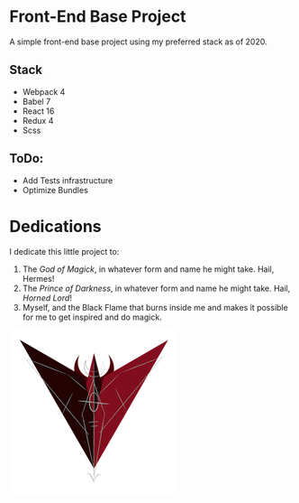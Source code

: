 # Front-End Base Project

A simple front-end base project using my preferred stack as of 2020.

## Stack

* Webpack 4
* Babel 7
* React 16
* Redux 4
* Scss

## ToDo:
* Add Tests infrastructure
* Optimize Bundles

# Dedications

I dedicate this little project to:

1. The _God of Magick_, in whatever form and name he might take. Hail, Hermes!
2. The _Prince of Darkness_, in whatever form and name he might take. Hail, _Horned Lord_!
3. Myself, and the Black Flame that burns inside me and makes it possible for me to get inspired and do magick.

[![The RavenEyex Sigil](./raveneyex.png)](https://twitter.com/HumoBinario)
